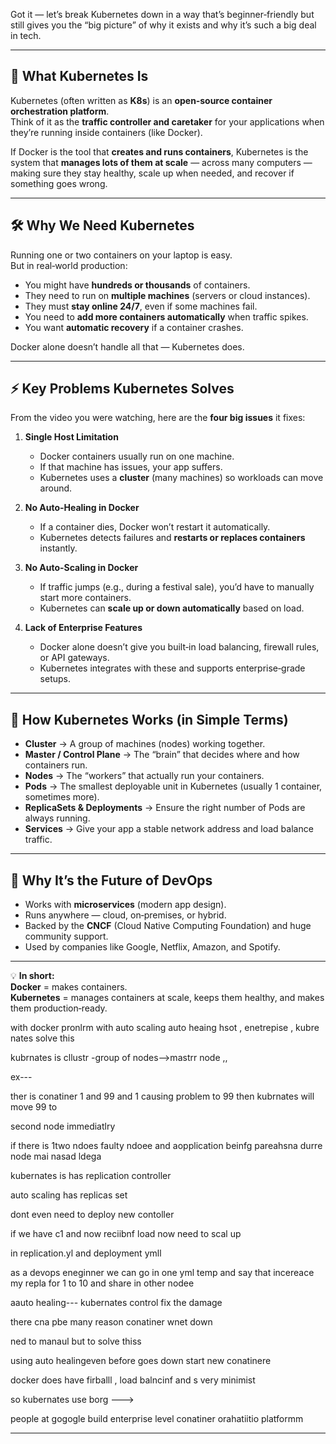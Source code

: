 Got it — let’s break Kubernetes down in a way that’s beginner‑friendly but still gives you the “big picture” of why it exists and why it’s such a big deal in tech.  

---

## 🚀 What Kubernetes Is
Kubernetes (often written as **K8s**) is an **open‑source container orchestration platform**.  
Think of it as the **traffic controller and caretaker** for your applications when they’re running inside containers (like Docker).  

If Docker is the tool that **creates and runs containers**, Kubernetes is the system that **manages lots of them at scale** — across many computers — making sure they stay healthy, scale up when needed, and recover if something goes wrong.

---

## 🛠 Why We Need Kubernetes
Running one or two containers on your laptop is easy.  
But in real‑world production:
- You might have **hundreds or thousands** of containers.
- They need to run on **multiple machines** (servers or cloud instances).
- They must **stay online 24/7**, even if some machines fail.
- You need to **add more containers automatically** when traffic spikes.
- You want **automatic recovery** if a container crashes.

Docker alone doesn’t handle all that — Kubernetes does.

---

## ⚡ Key Problems Kubernetes Solves
From the video you were watching, here are the **four big issues** it fixes:

1. **Single Host Limitation**  
   - Docker containers usually run on one machine.  
   - If that machine has issues, your app suffers.  
   - Kubernetes uses a **cluster** (many machines) so workloads can move around.

2. **No Auto‑Healing in Docker**  
   - If a container dies, Docker won’t restart it automatically.  
   - Kubernetes detects failures and **restarts or replaces containers** instantly.

3. **No Auto‑Scaling in Docker**  
   - If traffic jumps (e.g., during a festival sale), you’d have to manually start more containers.  
   - Kubernetes can **scale up or down automatically** based on load.

4. **Lack of Enterprise Features**  
   - Docker alone doesn’t give you built‑in load balancing, firewall rules, or API gateways.  
   - Kubernetes integrates with these and supports enterprise‑grade setups.

---

## 🧩 How Kubernetes Works (in Simple Terms)
- **Cluster** → A group of machines (nodes) working together.  
- **Master / Control Plane** → The “brain” that decides where and how containers run.  
- **Nodes** → The “workers” that actually run your containers.  
- **Pods** → The smallest deployable unit in Kubernetes (usually 1 container, sometimes more).  
- **ReplicaSets & Deployments** → Ensure the right number of Pods are always running.  
- **Services** → Give your app a stable network address and load balance traffic.  

---

## 🎯 Why It’s the Future of DevOps
- Works with **microservices** (modern app design).
- Runs anywhere — cloud, on‑premises, or hybrid.
- Backed by the **CNCF** (Cloud Native Computing Foundation) and huge community support.
- Used by companies like Google, Netflix, Amazon, and Spotify.

---

💡 **In short:**  
**Docker** = makes containers.  
**Kubernetes** = manages containers at scale, keeps them healthy, and makes them production‑ready.


with docker pronlrm with auto scaling auto heaing hsot , enetrepise , kubre nates solve this


kubrnates is cllustr -group of nodes-->mastrr node ,,

ex---

ther is conatiner 1 and 99 and 1 causing problem to 99 then kubrnates will move 99 to 

second node immediatlry

if there is 1two ndoes faulty ndoee and aopplication beinfg pareahsna durre node mai nasad ldega








kubernates is has replication controller



auto scaling
has replicas set 


dont even need to deploy new contoller

if we have c1 and now reciibnf load now need to scal up

in replication.yl and deployment ymll



as a devops eneginner we can go in one yml temp and say that incereace my repla for 1 to 10 and share in other nodee




aauto healing---   kubernates control fix the damage

there cna pbe many reason conatiner wnet down

ned to manaul but to solve thiss



using auto  healingeven before goes down start  new conatinere




docker does have firballl , load balncinf and s very minimist


so kubernates use borg    --->



people at gogogle build enterprise level conatiner orahatiitio platformm


----

